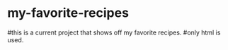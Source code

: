 # my-favorite-recipes
#this is a current project that shows off my favorite recipes.
#only html is used.
